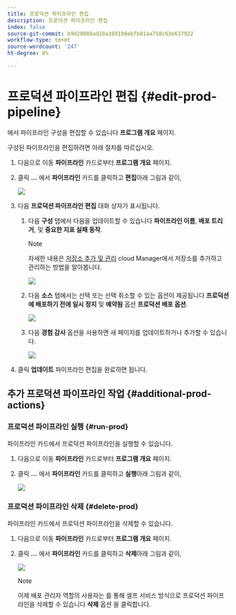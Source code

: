 ```yaml
---
title: 프로덕션 파이프라인 편집
description: 프로덕션 파이프라인 편집
index: false
source-git-commit: b9d28088ad18a389108ebfb81aa750c63e637922
workflow-type: tm+mt
source-wordcount: '247'
ht-degree: 0%

---
```



# 프로덕션 파이프라인 편집 {#edit-prod-pipeline}

에서 파이프라인 구성을 편집할 수 있습니다 **프로그램 개요** 페이지.

구성된 파이프라인을 편집하려면 아래 절차를 따르십시오.

1. 다음으로 이동 **파이프라인** 카드로부터 **프로그램 개요** 페이지.

1. 클릭 **...** 에서 **파이프라인** 카드를 클릭하고 **편집**&#x200B;아래 그림과 같이,

   ![](/help/implementing/cloud-manager/assets/configure-pipeline/pipeline-edit1.png)

1. 다음 **프로덕션 파이프라인 편집** 대화 상자가 표시됩니다.

   1. 다음 **구성** 탭에서 다음을 업데이트할 수 있습니다 **파이프라인 이름**, **배포 트리거**, 및 **중요한 지표 실패 동작**.

      >[!NOTE]
      >자세한 내용은 [저장소 추가 및 관리](/help/implementing/cloud-manager/managing-code/cloud-manager-repositories.md) cloud Manager에서 저장소를 추가하고 관리하는 방법을 알아봅니다.

      ![](/help/implementing/cloud-manager/assets/configure-pipeline/pipeline-edit2.png)


   1. 다음 **소스** 탭에서는 선택 또는 선택 취소할 수 있는 옵션이 제공됩니다 **프로덕션에 배포하기 전에 일시 정지** 및 **예약됨** 옵션 **프로덕션 배포 옵션**.

      ![](/help/implementing/cloud-manager/assets/configure-pipeline/prod-pipeline-editnotier.png)

   1. 다음 **경험 감사** 옵션을 사용하면 새 페이지를 업데이트하거나 추가할 수 있습니다.

      ![](/help/implementing/cloud-manager/assets/configure-pipeline/pipeline-edit4.png)

1. 클릭 **업데이트** 파이프라인 편집을 완료하면 됩니다.

## 추가 프로덕션 파이프라인 작업 {#additional-prod-actions}

### 프로덕션 파이프라인 실행 {#run-prod}

파이프라인 카드에서 프로덕션 파이프라인을 실행할 수 있습니다.

1. 다음으로 이동 **파이프라인** 카드로부터 **프로그램 개요** 페이지.

1. 클릭 **...** 에서 **파이프라인** 카드를 클릭하고 **실행**&#x200B;아래 그림과 같이,

   ![](/help/implementing/cloud-manager/assets/configure-pipeline/prod-run.png)

### 프로덕션 파이프라인 삭제 {#delete-prod}

파이프라인 카드에서 프로덕션 파이프라인을 삭제할 수 있습니다.

1. 다음으로 이동 **파이프라인** 카드로부터 **프로그램 개요** 페이지.

1. 클릭 **...** 에서 **파이프라인** 카드를 클릭하고 **삭제**&#x200B;아래 그림과 같이,

   ![](/help/implementing/cloud-manager/assets/configure-pipeline/prod-delete.png)

   >[!NOTE]
   >이제 배포 관리자 역할의 사용자는 를 통해 셀프 서비스 방식으로 프로덕션 파이프라인을 삭제할 수 있습니다 **삭제** 옵션 을 클릭합니다.